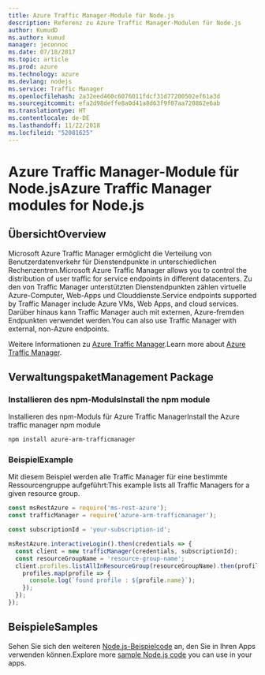 ```yaml
---
title: Azure Traffic Manager-Module für Node.js
description: Referenz zu Azure Traffic Manager-Modulen für Node.js
author: KumudD
ms.author: kumud
manager: jeconnoc
ms.date: 07/18/2017
ms.topic: article
ms.prod: azure
ms.technology: azure
ms.devlang: nodejs
ms.service: Traffic Manager
ms.openlocfilehash: 2a32eed460c6076011fdcf31d77200502ef61a3d
ms.sourcegitcommit: efa2d98deffe8a0d41a8d63f9f07aa720862e6ab
ms.translationtype: HT
ms.contentlocale: de-DE
ms.lasthandoff: 11/22/2018
ms.locfileid: "52081625"
---
```

# <a name="azure-traffic-manager-modules-for-nodejs"></a><span data-ttu-id="f901b-103">Azure Traffic Manager-Module für Node.js</span><span class="sxs-lookup"><span data-stu-id="f901b-103">Azure Traffic Manager modules for Node.js</span></span>

## <a name="overview"></a><span data-ttu-id="f901b-104">Übersicht</span><span class="sxs-lookup"><span data-stu-id="f901b-104">Overview</span></span>

<span data-ttu-id="f901b-105">Microsoft Azure Traffic Manager ermöglicht die Verteilung von Benutzerdatenverkehr für Dienstendpunkte in unterschiedlichen Rechenzentren.</span><span class="sxs-lookup"><span data-stu-id="f901b-105">Microsoft Azure Traffic Manager allows you to control the distribution of user traffic for service endpoints in different datacenters.</span></span> <span data-ttu-id="f901b-106">Zu den von Traffic Manager unterstützten Dienstendpunkten zählen virtuelle Azure-Computer, Web-Apps und Clouddienste.</span><span class="sxs-lookup"><span data-stu-id="f901b-106">Service endpoints supported by Traffic Manager include Azure VMs, Web Apps, and cloud services.</span></span> <span data-ttu-id="f901b-107">Darüber hinaus kann Traffic Manager auch mit externen, Azure-fremden Endpunkten verwendet werden.</span><span class="sxs-lookup"><span data-stu-id="f901b-107">You can also use Traffic Manager with external, non-Azure endpoints.</span></span>

<span data-ttu-id="f901b-108">Weitere Informationen zu [Azure Traffic Manager](https://docs.microsoft.com/azure/traffic-manager/traffic-manager-overview).</span><span class="sxs-lookup"><span data-stu-id="f901b-108">Learn more about [Azure Traffic Manager](https://docs.microsoft.com/azure/traffic-manager/traffic-manager-overview).</span></span>

## <a name="management-package"></a><span data-ttu-id="f901b-109">Verwaltungspaket</span><span class="sxs-lookup"><span data-stu-id="f901b-109">Management Package</span></span>

### <a name="install-the-npm-module"></a><span data-ttu-id="f901b-110">Installieren des npm-Moduls</span><span class="sxs-lookup"><span data-stu-id="f901b-110">Install the npm module</span></span>

<span data-ttu-id="f901b-111">Installieren des npm-Moduls für Azure Traffic Manager</span><span class="sxs-lookup"><span data-stu-id="f901b-111">Install the Azure traffic manager npm module</span></span>

```bash
npm install azure-arm-trafficmanager
```

### <a name="example"></a><span data-ttu-id="f901b-112">Beispiel</span><span class="sxs-lookup"><span data-stu-id="f901b-112">Example</span></span>

<span data-ttu-id="f901b-113">Mit diesem Beispiel werden alle Traffic Manager für eine bestimmte Ressourcengruppe aufgeführt:</span><span class="sxs-lookup"><span data-stu-id="f901b-113">This example lists all Traffic Managers for a given resource group.</span></span>

```javascript
const msRestAzure = require('ms-rest-azure');
const trafficManager = require('azure-arm-trafficmanager');

const subscriptionId = 'your-subscription-id';

msRestAzure.interactiveLogin().then(credentials => {
  const client = new trafficManager(credentials, subscriptionId);
  const resourceGroupName = 'resource-group-name';
  client.profiles.listAllInResourceGroup(resourceGroupName).then(profiles => {
    profiles.map(profile => {
      console.log(`found profile : ${profile.name}`);
    });
  });
});
```

## <a name="samples"></a><span data-ttu-id="f901b-114">Beispiele</span><span class="sxs-lookup"><span data-stu-id="f901b-114">Samples</span></span>

<span data-ttu-id="f901b-115">Sehen Sie sich den weiteren [Node.js-Beispielcode](https://azure.microsoft.com/resources/samples/?platform=nodejs) an, den Sie in Ihren Apps verwenden können.</span><span class="sxs-lookup"><span data-stu-id="f901b-115">Explore more [sample Node.js code](https://azure.microsoft.com/resources/samples/?platform=nodejs) you can use in your apps.</span></span>
